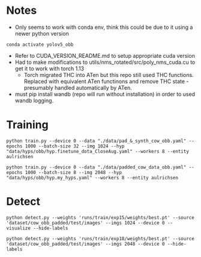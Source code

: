 
# Notes 
 - Only seems to work with conda env, think this could be due to it using a newer python version
```
conda activate yolov5_obb
```
 - Refer to CUDA_VERSION_README.md to setup appropriate cuda version
 - Had to make modifications to utils/nms_rotated/src/poly_nms_cuda.cu to get it to work with torch 1.13
    - Torch migrated THC into ATen but this repo still used THC functions. Replaced with equivalent ATen functinons and remove THC state - presumably handled automatically by ATen.
 - must pip install wandb (repo will run without installation) in order to used wandb logging.

# Training
```
python train.py --device 0 --data "./data/pad_&_synth_cow_obb.yaml" --epochs 1000 --batch-size 32 --img 1024 --hyp "data/hyps/obb/hyp.finetune_dota_CloseAug.yaml" --workers 8 --entity aulrichsen
```
```
python train.py --device 0 --data "./data/padded_cow_data_obb.yaml" --epochs 1000 --batch-size 8 --img 2048 --hyp "data/hyps/obb/hyp.my_hyps.yaml" --workers 8 --entity aulrichsen
```

# Detect
```
python detect.py --weights 'runs/train/exp15/weights/best.pt' --source 'dataset/cow_obb_padded/test/images' --imgs 1024 --device 0 --visualize --hide-labels
```
```
python detect.py --weights 'runs/train/exp18/weights/best.pt' --source 'dataset/cow_obb_padded/test/images' --imgs 2048 --device 0 --hide-labels
```